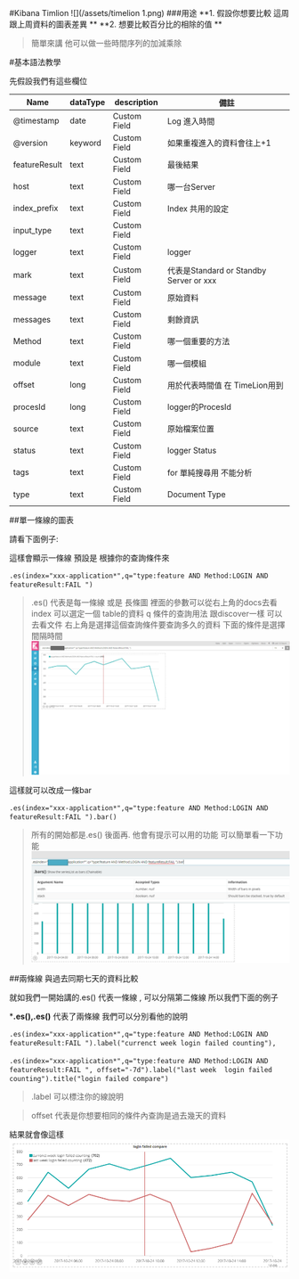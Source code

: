 #Kibana Timlion
![](/assets/timelion 1.png)
###用途
**1. 假設你想要比較 這周跟上周資料的圖表差異 **
**2. 想要比較百分比的相除的值 **
> 簡單來講 他可以做一些時間序列的加減乘除


#基本語法教學


先假設我們有這些欄位

| Name          | dataType | description  | 備註                                    |
|---------------|----------|--------------|-----------------------------------------|
| @timestamp    | date     | Custom Field | Log 進入時間                            |
| @version      | keyword  | Custom Field | 如果重複進入的資料會往上+1              |
| featureResult | text     | Custom Field | 最後結果                                |
| host          | text     | Custom Field | 哪一台Server                            |
| index_prefix  | text     | Custom Field | Index 共用的設定          |
| input_type    | text     | Custom Field |                                         |
| logger        | text     | Custom Field | logger                                  |
| mark          | text     | Custom Field | 代表是Standard or Standby Server or xxx |
| message       | text     | Custom Field | 原始資料                                |
| messages      | text     | Custom Field | 剩餘資訊                                |
| Method        | text     | Custom Field | 哪一個重要的方法                        |
| module        | text     | Custom Field | 哪一個模組                              |
| offset        | long     | Custom Field | 用於代表時間值 在 TimeLion用到          |
| procesId      | long     | Custom Field | logger的ProcesId                        |
| source        | text     | Custom Field | 原始檔案位置                            |
| status        | text     | Custom Field | logger Status                           |
| tags          | text     | Custom Field | for 單純搜尋用 不能分析                 |
| type          | text     | Custom Field | Document Type                           |


##單一條線的圖表

請看下面例子:

這樣會顯示一條線 預設是 根據你的查詢條件來
````
.es(index="xxx-application*",q="type:feature AND Method:LOGIN AND featureResult:FAIL ")

````
> .es() 代表是每一條線 或是 長條圖 裡面的參數可以從右上角的docs去看
> index 可以選定一個 table的資料
> q 條件的查詢用法 跟discover一樣 可以去看文件 
> 右上角是選擇這個查詢條件要查詢多久的資料
> 下面的條件是選擇間隔時間
![# ](/assets/TimeLion2.png)

這樣就可以改成一條bar 
````
.es(index="xxx-application*",q="type:feature AND Method:LOGIN AND featureResult:FAIL ").bar()

````
>所有的開始都是.es() 後面再. 他會有提示可以用的功能 可以簡單看一下功能
![](/assets/Timelion3.png) 



##兩條線 與過去同期七天的資料比較

就如我們一開始講的.es() 代表一條線 , 可以分隔第二條線 所以我們下面的例子

***.es(),.es()** 代表了兩條線 我們可以分別看他的說明
````
.es(index="xxx-application*",q="type:feature AND Method:LOGIN AND featureResult:FAIL ").label("currenct week login failed counting"),

.es(index="xxx-application*",q="type:feature AND Method:LOGIN AND featureResult:FAIL ", offset="-7d").label("last week  login failed counting").title("login failed compare")
````
>.label 可以標注你的線說明

>offset 代表是你想要相同的條件內查詢是過去幾天的資料

結果就會像這樣
![](/assets/TimeLion4.png)